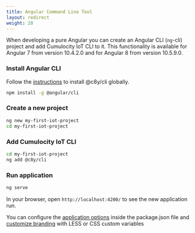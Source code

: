 ```yaml
---
title: Angular Command Line Tool
layout: redirect
weight: 20
---
```



When developing a pure Angular you can create an Angular CLI (`ng`-cli) project and add Cumulocity IoT CLI to it.
This functionality is available for Angular 7 from version 10.4.2.0 and for Angular 8 from version 10.5.9.0.

### Install Angular CLI

Follow the [instructions](https://angular.io/cli) to install @c8y/cli globally.

```sh
npm install -g @angular/cli
```

### Create a new project

```sh
ng new my-first-iot-project
cd my-first-iot-project
```

### Add Cumulocity IoT CLI

```sh
cd my-first-iot-project
ng add @c8y/cli
```

### Run application

```sh
ng serve
```

In your browser, open `http://localhost:4200/` to see the new application run.

You can configure the [application options](/web/application-configuration#static-options) inside the package.json file and [customize branding](/web/application-configuration#branding) with LESS or CSS custom variables
